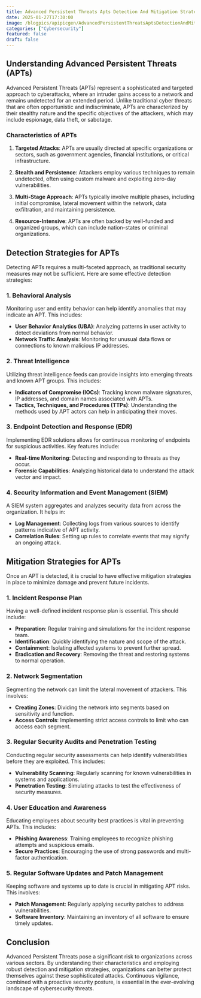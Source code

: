 ```yaml
---
title: Advanced Persistent Threats Apts Detection And Mitigation Strategies
date: 2025-01-27T17:30:00
image: /blogpics/apipicgen/AdvancedPersistentThreatsAptsDetectionAndMitigationStrategies-P96CS1LY6N.jpg
categories: ["Cybersecurity"]
featured: false
draft: false
---
```

## Understanding Advanced Persistent Threats (APTs)

Advanced Persistent Threats (APTs) represent a sophisticated and targeted approach to cyberattacks, where an intruder gains access to a network and remains undetected for an extended period. Unlike traditional cyber threats that are often opportunistic and indiscriminate, APTs are characterized by their stealthy nature and the specific objectives of the attackers, which may include espionage, data theft, or sabotage.

### Characteristics of APTs

1. **Targeted Attacks**: APTs are usually directed at specific organizations or sectors, such as government agencies, financial institutions, or critical infrastructure.
   
2. **Stealth and Persistence**: Attackers employ various techniques to remain undetected, often using custom malware and exploiting zero-day vulnerabilities.

3. **Multi-Stage Approach**: APTs typically involve multiple phases, including initial compromise, lateral movement within the network, data exfiltration, and maintaining persistence.

4. **Resource-Intensive**: APTs are often backed by well-funded and organized groups, which can include nation-states or criminal organizations.

## Detection Strategies for APTs

Detecting APTs requires a multi-faceted approach, as traditional security measures may not be sufficient. Here are some effective detection strategies:

### 1. **Behavioral Analysis**

Monitoring user and entity behavior can help identify anomalies that may indicate an APT. This includes:

- **User Behavior Analytics (UBA)**: Analyzing patterns in user activity to detect deviations from normal behavior.
- **Network Traffic Analysis**: Monitoring for unusual data flows or connections to known malicious IP addresses.

### 2. **Threat Intelligence**

Utilizing threat intelligence feeds can provide insights into emerging threats and known APT groups. This includes:

- **Indicators of Compromise (IOCs)**: Tracking known malware signatures, IP addresses, and domain names associated with APTs.
- **Tactics, Techniques, and Procedures (TTPs)**: Understanding the methods used by APT actors can help in anticipating their moves.

### 3. **Endpoint Detection and Response (EDR)**

Implementing EDR solutions allows for continuous monitoring of endpoints for suspicious activities. Key features include:

- **Real-time Monitoring**: Detecting and responding to threats as they occur.
- **Forensic Capabilities**: Analyzing historical data to understand the attack vector and impact.

### 4. **Security Information and Event Management (SIEM)**

A SIEM system aggregates and analyzes security data from across the organization. It helps in:

- **Log Management**: Collecting logs from various sources to identify patterns indicative of APT activity.
- **Correlation Rules**: Setting up rules to correlate events that may signify an ongoing attack.

## Mitigation Strategies for APTs

Once an APT is detected, it is crucial to have effective mitigation strategies in place to minimize damage and prevent future incidents.

### 1. **Incident Response Plan**

Having a well-defined incident response plan is essential. This should include:

- **Preparation**: Regular training and simulations for the incident response team.
- **Identification**: Quickly identifying the nature and scope of the attack.
- **Containment**: Isolating affected systems to prevent further spread.
- **Eradication and Recovery**: Removing the threat and restoring systems to normal operation.

### 2. **Network Segmentation**

Segmenting the network can limit the lateral movement of attackers. This involves:

- **Creating Zones**: Dividing the network into segments based on sensitivity and function.
- **Access Controls**: Implementing strict access controls to limit who can access each segment.

### 3. **Regular Security Audits and Penetration Testing**

Conducting regular security assessments can help identify vulnerabilities before they are exploited. This includes:

- **Vulnerability Scanning**: Regularly scanning for known vulnerabilities in systems and applications.
- **Penetration Testing**: Simulating attacks to test the effectiveness of security measures.

### 4. **User Education and Awareness**

Educating employees about security best practices is vital in preventing APTs. This includes:

- **Phishing Awareness**: Training employees to recognize phishing attempts and suspicious emails.
- **Secure Practices**: Encouraging the use of strong passwords and multi-factor authentication.

### 5. **Regular Software Updates and Patch Management**

Keeping software and systems up to date is crucial in mitigating APT risks. This involves:

- **Patch Management**: Regularly applying security patches to address vulnerabilities.
- **Software Inventory**: Maintaining an inventory of all software to ensure timely updates.

## Conclusion

Advanced Persistent Threats pose a significant risk to organizations across various sectors. By understanding their characteristics and employing robust detection and mitigation strategies, organizations can better protect themselves against these sophisticated attacks. Continuous vigilance, combined with a proactive security posture, is essential in the ever-evolving landscape of cybersecurity threats.